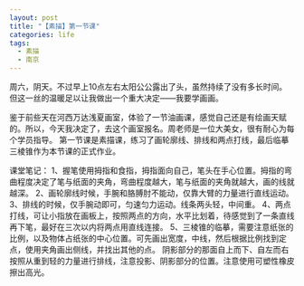 ```yaml
---
layout: post
title: "【素描】第一节课"
categories: life
tags: 
  - 素描
  - 南京
---
```


周六，阴天。不过早上10点左右太阳公公露出了头，虽然持续了没有多长时间。但这一丝的温暖足以让我做出一个重大决定——我要学画画。

鉴于前些天在河西万达浅夏画室，体验了一节油画课，感觉自己还是有绘画天赋的。所以，今天我决定了，去这个画室报名。周老师是一位大美女，很有耐心为每个学员指导。
第一节课是素描课，练习了画轮廓线、排线和两点打线，最后临摹三棱锥作为本节课的正式作业。

课堂笔记：
1、握笔使用拇指和食指，拇指面向自己，笔头在手心位置。拇指的弯曲程度决定了笔与纸面的夹角，弯曲程度越大，笔与纸面的夹角就越大，画的线就越深。
2、画轮廓线时候，手腕和胳膊肘不能动，仅靠大臂的力量进行直线运动。
3、排线的时候，仅手腕动即可，匀速匀力运动。线条两头轻，中间重。
4、两点打线，可让小指放在画板上，按照两点的方向，水平比划着，待感觉到了一条直线再下笔，最好在三次以内将两点用直线连接。
5、三棱锥的临摹，需要注意纸张的比例，以及物体占纸张的中心位置。可先画出宽度，中线，然后根据比例找到定点，使用夹角画出侧线，并找出其他的点。
阴影部分的那面自上而下、自左而右按照从重到轻的力量进行排线，注意投影、阴影部分的位置。注意使用可塑性橡皮擦出高光。
